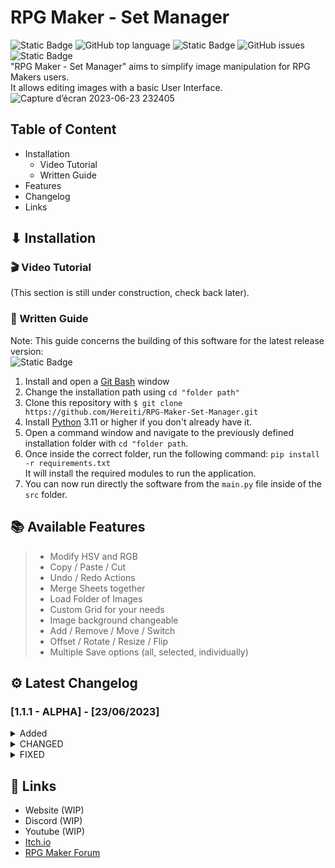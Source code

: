 # RPG Maker - Set Manager
![Static Badge](https://img.shields.io/badge/License-LGPL_v3-blue?link=https%3A%2F%2Fwww.gnu.org%2Flicenses%2Flgpl-3.0)
![GitHub top language](https://img.shields.io/github/languages/top/Hereiti/RPG-Maker-Set-Manager)
![Static Badge](https://img.shields.io/badge/Latest_Release-1.1.2-Green)
![GitHub issues](https://img.shields.io/github/issues/Hereiti/RPG-Maker-Set-Manager)
![Static Badge](https://img.shields.io/badge/Itch.io-link-red?link=https%3A%2F%2Fhereiti.itch.io%2Frpg-maker-set-manager)
<br>"RPG Maker - Set Manager" aims to simplify image manipulation for RPG Makers users.
<br>It allows editing images with a basic User Interface.
![Capture d’écran 2023-06-23 232405](https://github.com/Hereiti/RPG-Maker-Set-Manager/assets/40703838/c6809956-4128-4eb4-8f00-0f4d81db7b2d)

## Table of Content
* Installation
  * Video Tutorial
  * Written Guide
* Features
* Changelog
* Links

## ⬇ Installation
### 🎬 Video Tutorial
(This section is still under construction, check back later).

### 📝 Written Guide
Note: This guide concerns the building of this software for the latest release version:
<br>![Static Badge](https://img.shields.io/badge/Latest_Release-1.1.2-Green)
1. Install and open a <a href="https://gitforwindows.org/index.html">Git Bash</a> window
2. Change the installation path using `cd "folder path"`
3. Clone this repository with `$ git clone https://github.com/Hereiti/RPG-Maker-Set-Manager.git`
4. Install <a href="https://www.python.org/downloads/">Python</a> 3.11 or higher if you don't already have it.
5. Open a command window and navigate to the previously defined installation folder with `cd "folder path`.
6. Once inside the correct folder, run the following command: `pip install -r requirements.txt`
<br>It will install the required modules to run the application.
7. You can now run directly the software from the `main.py` file inside of the `src` folder.

## 📚 Available Features
> - Modify HSV and RGB
> - Copy / Paste / Cut
> - Undo / Redo Actions
> - Merge Sheets together
> - Load Folder of Images
> - Custom Grid for your needs
> - Image background changeable
> - Add / Remove / Move / Switch
> - Offset / Rotate / Resize / Flip
> - Multiple Save options (all, selected, individually)

## ⚙ Latest Changelog
### [1.1.1 - ALPHA] - [23/06/2023]
<details>
  <summary>Added</summary>
  - ADDED: `Contributors` button in the menu.<br>
  - ADDED: `Supporters` button in the menu.<br>
  - ADDED: Presets for Balloons and States.<br>
  - ADDED: Support for Holder's Content<br>
  - ADDED: Custom Grid Option.<br>
</details>

<details>
  <summary>CHANGED</summary>
- CHANGED: `show_popup` to support RichText.<br>
- CHANGED: Renamed "Type" to "Preset" in the menu.<br>
- CHANGED: Whole code has been rewritten and cleaned.<br>
- CHANGED: Renamed code's modules to better represent what they aim to do.<br>
- CHANGED: Directly changes cell size to fit RPG Maker MZ Presets when selecting presets.<br>
</details>

<details>
  <summary>FIXED</summary>
- FIXED: `Rotate Slider`'s indicator detection radius has been better optimized.<br>
- FIXED: `Load Folder` wasn't loading in numerical order.<br>
</details>

## 🔗 Links
- Website (WIP)<br>
- Discord (WIP)<br>
- Youtube (WIP)<br>
- <a href="https://hereiti.itch.io/rpg-maker-set-manager">Itch.io</a>
- <a href="forums.rpgmakerweb.com/index.php?threads/rpg-maker-set-manager-v1-0-5.158012/">RPG Maker Forum</a>
